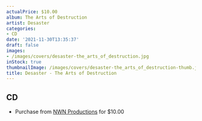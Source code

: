 ```yaml
---
actualPrice: $10.00
album: The Arts of Destruction
artist: Desaster
categories:
- CD
date: '2021-11-30T13:35:37'
draft: false
images:
- /images/covers/desaster-the_arts_of_destruction.jpg
inStock: true
thumbnailImage: /images/covers/desaster-the_arts_of_destruction-thumb.jpg
title: Desaster - The Arts of Destruction
---
```


## CD
* Purchase from [NWN Productions](http://shop.nwnprod.com/index.php?route=product/product&path=93&product_id=2966&sort=pd.name&order=ASC) for $10.00
